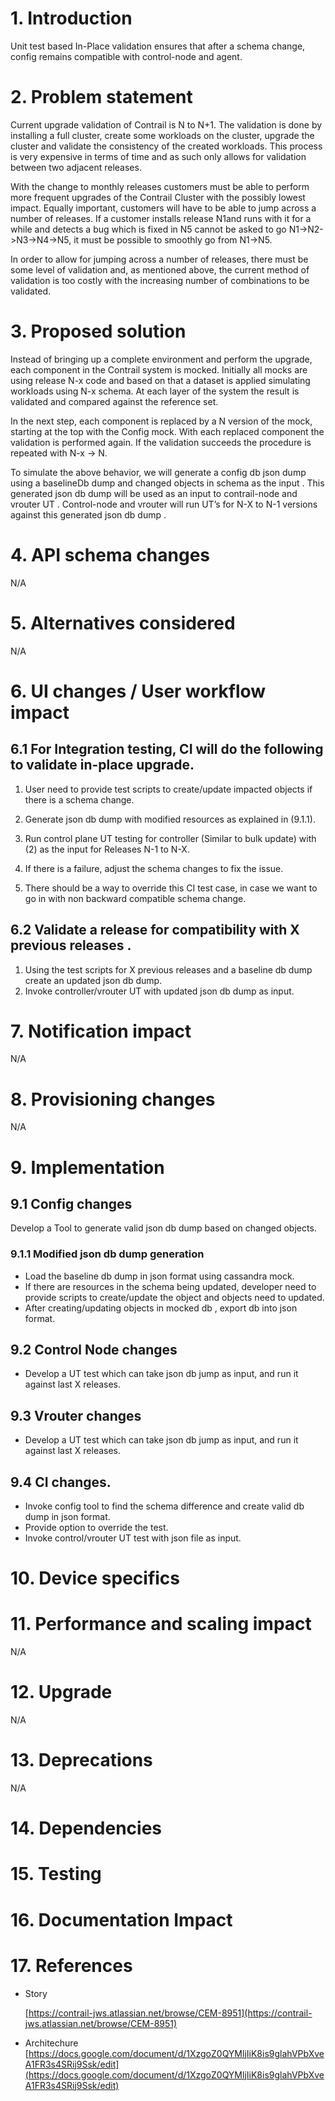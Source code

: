 

# 1. Introduction

Unit test based In-Place validation ensures that after a schema change, config remains compatible with control-node and agent. 


# 2. Problem statement

Current upgrade validation of Contrail is N to N+1. The validation is done by installing a full cluster, create some workloads on the cluster, upgrade the cluster and validate the consistency of the created workloads. This process is very expensive in terms of time and as such only allows for validation between two adjacent releases.

With the change to monthly releases customers must be able to perform more frequent upgrades of the Contrail Cluster with the possibly lowest impact. Equally important, customers will have to be able to jump across a number of releases. If a customer installs release N1and runs with it for a while and detects a bug which is fixed in N5 cannot be asked to go N1->N2->N3->N4->N5, it must be possible to smoothly go from N1->N5.

In order to allow for jumping across a number of releases, there must be some level of validation and, as mentioned above, the current method of validation is too costly with the increasing number of combinations to be validated. 


# 3. Proposed solution

Instead of bringing up a complete environment and perform the upgrade, each component in the Contrail system is mocked. Initially all mocks are using release N-x code and based on that a dataset is applied simulating workloads using N-x schema. At each layer of the system the result is validated and compared against the reference set.

In the next step, each component is replaced by a N version of the mock, starting at the top with the Config mock. With each replaced component the validation is performed again. If the validation succeeds the procedure is repeated with N-x -> N.

To simulate the above behavior, we will generate a config db json dump using a baselineDb dump and changed objects in schema as the input . This generated json db dump will be used as an input to contrail-node and vrouter UT .  Control-node and vrouter will run UT’s for N-X to N-1 versions against this generated  json db dump .


# 4. API schema changes

N/A


# 5. Alternatives considered

N/A


# 6. UI changes / User workflow impact


## 6.1   For Integration testing, CI will do the following to validate in-place upgrade.


1.   User need to provide test scripts to create/update impacted objects if there is a schema change.

2)	Generate json db dump with modified resources as explained in (9.1.1).   

3)	Run control plane UT testing for controller (Similar to bulk update) with (2) as the input for Releases N-1 to   N-X.

4)	If there is a failure, adjust the schema changes to fix the issue.

5) 	There should be a way to override this CI test case, in case we want to go in with non backward compatible schema change.


## 6.2  Validate a release for compatibility with X previous releases . 

1) Using the test scripts for X previous releases and a baseline db dump create an updated json db dump. 
2) Invoke controller/vrouter UT with updated json db dump as input.


# 7. Notification impact

N/A


# 8. Provisioning changes

N/A


# 9. Implementation


## 9.1 Config changes

   Develop a Tool to generate valid json db dump based on changed objects. 

###  9.1.1 Modified json db dump generation


-   Load the baseline db dump in json format using cassandra mock.
-   If there are resources in the schema being updated, developer need to provide scripts to create/update the object and objects need to updated.
-   After creating/updating objects in mocked db , export db into json format.


## 9.2 Control Node changes 


-   Develop a UT  test which can take json db jump as input, and run it against last X releases.


## 9.3 Vrouter changes 


-   Develop a UT  test which can take json db jump as input, and run it against last X releases.


## 9.4 CI changes.

-   Invoke config tool to find the schema difference and create valid db dump in json format.
-   Provide option to override the test.
-   Invoke control/vrouter UT test with json file as input.

# 10. Device specifics


# 11. Performance and scaling impact


N/A


# 12. Upgrade

N/A


# 13. Deprecations

N/A


# 14. Dependencies


# 15. Testing


# 16. Documentation Impact


# 17. References



*   Story

    [https://contrail-jws.atlassian.net/browse/CEM-8951](https://contrail-jws.atlassian.net/browse/CEM-8951)

*   Architechure 
    [https://docs.google.com/document/d/1XzgoZ0QYMljIiK8is9glahVPbXveA1FR3s4SRij9Ssk/edit](https://docs.google.com/document/d/1XzgoZ0QYMljIiK8is9glahVPbXveA1FR3s4SRij9Ssk/edit)

